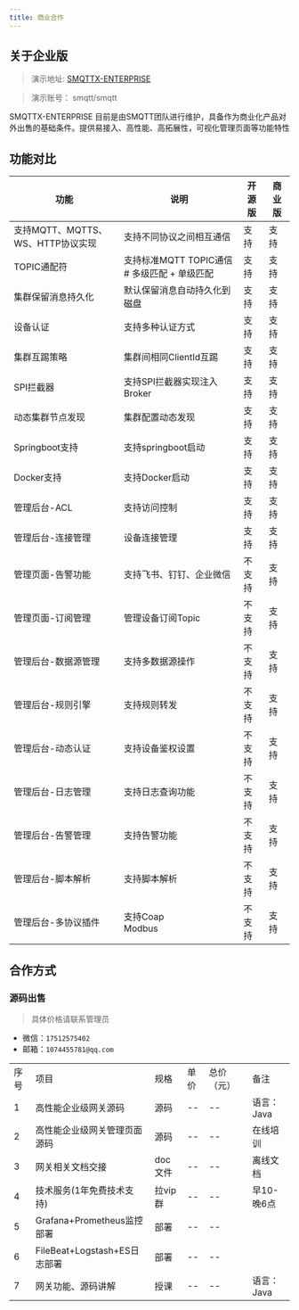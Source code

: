 ```yaml
---
title: 商业合作
---
```


## 关于企业版

> 演示地址:  [SMQTTX-ENTERPRISE](http://114.116.98.217:50000/#/dashboard/overview)

> 演示账号：  smqtt/smqtt


SMQTTX-ENTERPRISE 目前是由SMQTT团队进行维护，具备作为商业化产品对外出售的基础条件。提供易接入、高性能、高拓展性，可视化管理页面等功能特性

## 功能对比


| 功能                       | 说明                             | 开源版  | 商业版               |
|--------------------------|--------------------------------|------|--------|
| 支持MQTT、MQTTS、WS、HTTP协议实现 | 支持不同协议之间相互通信                   |  支持  | 支持 |
| TOPIC通配符                 | 支持标准MQTT TOPIC通信 # 多级匹配  + 单级匹配 | 支持 |  支持  |
| 集群保留消息持久化                | 默认保留消息自动持久化到磁盘                 |  支持 |  支持  |
| 设备认证                     | 支持多种认证方式                       | 支持 |  支持  |_
| 集群互踢策略                   | 集群间相同ClientId互踢                |  支持 |  支持  |
| SPI拦截器                   | 支持SPI拦截器实现注入Broker             |  支持 |  支持  |
| 动态集群节点发现                 | 集群配置动态发现                       |  支持 | 支持  |
| Springboot支持             | 支持springboot启动                 |  支持 |  支持  |
| Docker支持                 | 支持Docker启动                     |  支持 | 支持   |
| 管理后台-ACL                 | 支持访问控制                         |  支持 |  支持   |
| 管理后台-连接管理                | 设备连接管理                         |  支持 | 支持  |
| 管理页面-告警功能                | 支持飞书、钉钉、企业微信                   |  不支持 |  支持  |
| 管理页面-订阅管理                | 管理设备订阅Topic                    | 不支持 |  支持   |
| 管理后台-数据源管理               | 支持多数据源操作                       | 不支持 |  支持   |
| 管理后台-规则引擎                | 支持规则转发                         | 不支持 |  支持   |
| 管理后台-动态认证                | 支持设备鉴权设置                       |  不支持 |支持   |
| 管理后台-日志管理                | 支持日志查询功能                       |  不支持 |  支持   |
| 管理后台-告警管理                | 支持告警功能                         |  不支持 | 支持   |
| 管理后台-脚本解析                | 支持脚本解析                         | 不支持 | 支持   |
| 管理后台-多协议插件               | 支持Coap<br/>Modbus              | 不支持 | 支持   |


## 合作方式

### 源码出售
> 具体价格请联系管理员

- 微信：`17512575402`
- 邮箱：`1074455781@qq.com`

|    |                          |  |    |     |       |
|----|--------------------------| --- |----|-----|-------| 
| 序号 | 项目                       | 规格  | 单价  | 总价（元） | 备注 |
| 1  | 高性能企业级网关源码               | 源码  | --  | --    | 语言：Java |
| 2  | 高性能企业级网关管理页面源码           | 源码   | --  | --    | 在线培训 |
| 3  | 网关相关文档交接                 | doc文件  | --  | --    | 离线文档 |
| 4  | 技术服务(1年免费技术支持)           | 拉vip群   | --  | --    | 早10-晚6点 |
| 5  | Grafana+Prometheus监控部署   | 部署  | --  | --    |  |
| 6  | FileBeat+Logstash+ES日志部署 | 部署   | --  | --    |  |
| 7  | 网关功能、源码讲解                | 授课  | --  | --    | 语言：Java |
